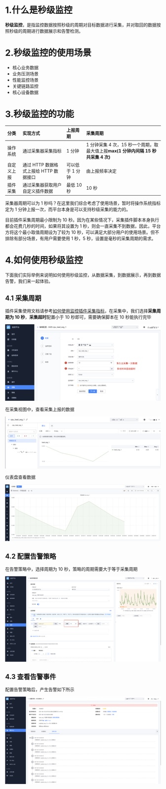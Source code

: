 # 1.什么是秒级监控

**秒级监控**，是指监控数据按照秒级的周期对目标数据进行采集，并对取回的数据按照秒级的周期进行数据展示和告警检测。

# 2.秒级监控的使用场景

- 核心业务数据
- 业务压测场景
- 性能监控场景
- 关键链路监控
- 核心设备数据

# 3.秒级监控的功能

| 分类       | 实现方式                           | 上报周期      | 采集周期                                                     |
| :--------- | :--------------------------------- | :------------ | :----------------------------------------------------------- |
| 操作系统   | 通过采集器采集指标                 | 1 分钟         | 1 分钟采集 4 次，15 秒一个周期，取最大值上报**max(1 分钟内间隔 15 秒共采集 4 次)** |
| 自定义上报 | 通过 HTTP 数据格式上报给 HTTP 数据接口 | 可以低于 1 分钟 | 由上报频率决定                                               |
| 插件采集   | 通过采集器获取用户自定义插件数据   | 最低 10 秒      | 10 秒                                                         |

   采集器周期可以为 1 秒吗？在这里我们综合考虑了使用场景，暂时将操作系统指标定为 1 分钟上报一次，而平台本身是可以支持秒级采集的能力的。

   目前插件采集周期最小限制为 10 秒。因为在某些情况下，采集插件脚本本身执行都会花费几秒的时间，如果将其设置为 1 秒，则会一直采集不到数据，因此，平台方将这个最小取值周期设为了较为 10 秒，可以满足大部分用户的使用场景。但不排除有部分场景，有用户需要使用 1 秒，5 秒，设置是毫秒的采集周期的需求。

#  4.如何使用秒级监控

下面我们实际举例来说明如何使用秒级监控，从数据采集，到数据展示，再到数据告警，我们来一起体验。

## 4.1 采集周期

插件采集使用文档请参考[如何使用监控插件采集指标](https://iwiki.woa.com/pages/viewpage.action?pageId=208085448)，在采集中，我们选择**采集周期为 10 秒**，**采集超时**配置小于 10 秒即可，需要确保脚本在 10 秒能执行完毕

![](./media/15754475058662.png)

在采集视图中，查看采集上报的数据

![](./media/15754471359711.png)

仪表盘查看数据

![](./media/15754470245592.png)



## 4.2 配置告警策略

在告警策略中，选择周期为 10 秒，策略的周期需要大于等于采集周期

![](./media/15754467635626.png)

## 4.3 查看告警事件

配置告警策略后，产生告警如下所示

![](./media/15754467635627.png)